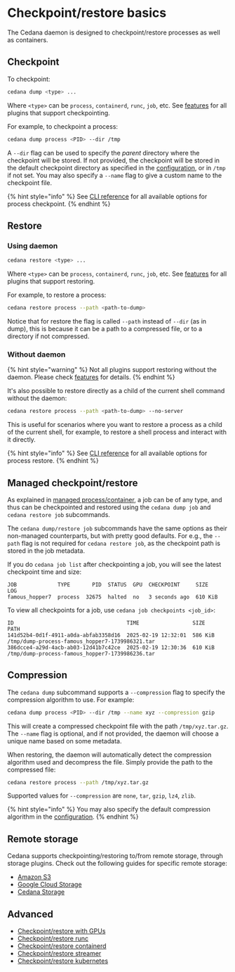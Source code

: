 # Checkpoint/restore basics

The Cedana daemon is designed to checkpoint/restore processes as well as containers.

## Checkpoint

To checkpoint:

```sh
cedana dump <type> ...
```

Where `<type>` can be `process`, `containerd`, `runc`, `job`, etc. See [features](../get-started/features.md) for all plugins that support checkpointing.

For example, to checkpoint a process:

```sh
cedana dump process <PID> --dir /tmp
```

A `--dir` flag can be used to specify the _parent_ directory where the checkpoint will be stored. If not provided, the checkpoint will be stored in the default checkpoint directory as specified in the [configuration](../get-started/configuration.md), or in `/tmp` if not set. You may also specify a `--name` flag to give a custom name to the checkpoint file.

{% hint style="info" %}
See [CLI reference](../references/cli/cedana_dump_process.md) for all available options for process checkpoint.
{% endhint %}

## Restore

### Using daemon

```sh
cedana restore <type> ...
```

Where `<type>` can be `process`, `containerd`, `runc`, `job`, etc. See [features](../get-started/features.md) for all plugins that support restoring.

For example, to restore a process:

```sh
cedana restore process --path <path-to-dump>
```

Notice that for restore the flag is called `--path` instead of `--dir` (as in dump), this is because it can be a path to a compressed file, or to a directory if not compressed.

### Without daemon

{% hint style="warning" %}
Not all plugins support restoring without the daemon. Please check [features](../get-started/features.md) for details.
{% endhint %}

It's also possible to restore directly as a child of the current shell command without the daemon:

```sh
cedana restore process --path <path-to-dump> --no-server
```

This is useful for scenarios where you want to restore a process as a child of the current shell, for example, to restore a shell process and interact with it directly.

{% hint style="info" %}
See [CLI reference](../references/cli/cedana_restore_process.md) for all available options for process restore.
{% endhint %}

## Managed checkpoint/restore

As explained in [managed process/container](managed.md), a job can be of any type, and thus can be checkpointed and restored using the `cedana dump job` and `cedana restore job` subcommands.

The `cedana dump/restore job` subcommands have the same options as their non-managed counterparts, but with pretty good defaults. For e.g., the `--path` flag is not required for `cedana restore job`, as the checkpoint path is stored in the job metadata.

If you do `cedana job list` after checkpointing a job, you will see the latest checkpoint time and size:

```
JOB             TYPE       PID  STATUS  GPU  CHECKPOINT     SIZE     LOG
famous_hopper7  process  32675  halted  no   3 seconds ago  610 KiB
```

To view all checkpoints for a job, use `cedana job checkpoints <job_id>`:

```
ID                                    TIME                 SIZE     PATH
141d52b4-0d1f-4911-a0da-abfab3358d16  2025-02-19 12:32:01  586 KiB  /tmp/dump-process-famous_hopper7-1739986321.tar
386dcce4-a29d-4acb-ab03-12d41b7c42ce  2025-02-19 12:30:36  610 KiB  /tmp/dump-process-famous_hopper7-1739986236.tar
```

## Compression

The `cedana dump` subcommand supports a `--compression` flag to specify the compression algorithm to use. For example:

```sh
cedana dump process <PID> --dir /tmp --name xyz --compression gzip
```

This will create a compressed checkpoint file with the path `/tmp/xyz.tar.gz`. The `--name` flag is optional, and if not provided, the daemon will choose a unique name based on some metadata.

When restoring, the daemon will automatically detect the compression algorithm used and decompress the file. Simply provide the path to the compressed file:

```sh
cedana restore process --path /tmp/xyz.tar.gz
```

Supported values for `--compression` are `none`, `tar`, `gzip`, `lz4`, `zlib`.

{% hint style="info" %}
You may also specify the default compression algorithm in the [configuration](../get-started/configuration.md).
{% endhint %}

## Remote storage

Cedana supports checkpointing/restoring to/from remote storage, through storage plugins. Check out the following guides for specific remote storage:

- [Amazon S3](storage/s3.md)
- [Google Cloud Storage](storage/gcs.md)
- [Cedana Storage](storage/cedana.md)

## Advanced

- [Checkpoint/restore with GPUs](gpu/cr.md)
- [Checkpoint/restore runc](runc/cr.md)
- [Checkpoint/restore containerd](runc/cr.md)
- [Checkpoint/restore streamer](streamer/cr.md)
- [Checkpoint/restore kubernetes](k8s/cr.md)
